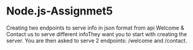# Node.js-Assignmet5
Creating two endpoints to serve info in json format from api Welcome &amp; Contact us to serve different infoThey want you to start with creating the server. You are then asked to serve 2 endpoints: /welcome and /contact. 
